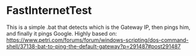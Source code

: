 # FastInternetTest
This is a simple .bat that detects which is the Gateway IP, then pings him, and finally it pings Google. Highly based on: https://www.petri.com/forums/forum/windows-scripting/dos-command-shell/37138-bat-to-ping-the-default-gateway?p=291487#post291487
